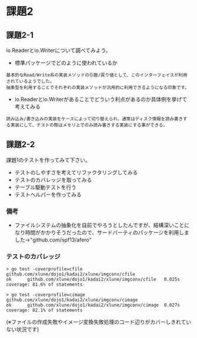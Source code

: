 # 課題2

## 課題2-1

io.Readerとio.Writerについて調べてみよう。

* 標準パッケージでどのように使われているか
```
基本的なRead/Write系の実装メソッドの引数/戻り値として、このインターフェイスが利用されているようでした。
抽象型を利用することでそれぞれの実装メソッドが汎用的に利用できるようになる印象です。
```

* io.Readerとio.Writerがあることでどういう利点があるのか具体例を挙げて考えてみる
```
読み込み/書き込みの実装をケースによって切り替えられ、通常はディスク情報を読み書きする実装にして、テストの際はメモリ上でのみ読み書きする実装にする事ができる。
```

## 課題2-2

課題1のテストを作ってみて下さい。

* テストのしやすさを考えてリファクタリングしてみる
* テストのカバレッジを取ってみる
* テーブル駆動テストを行う
* テストヘルパーを作ってみる

### 備考
- ファイルシステムの抽象化を自前でやろうとしたんですが、結構深いことになり時間がかかりそうだったので、サードパーティのパッケージを利用しました→"github.com/spf13/afero"

### テストのカバレッジ
```
> go test -coverprofile=cfile github.com/xlune/dojo1/kadai2/xlune/imgconv/cfile                       
ok  	github.com/xlune/dojo1/kadai2/xlune/imgconv/cfile	0.025s	coverage: 81.6% of statements

> go test -coverprofile=cimage github.com/xlune/dojo1/kadai2/xlune/imgconv/cimage
ok  	github.com/xlune/dojo1/kadai2/xlune/imgconv/cimage	0.027s	coverage: 82.1% of statements
```
(※ファイルの作成失敗やイメージ変換失敗処理のコード辺りがカバーしきれていない状況です)